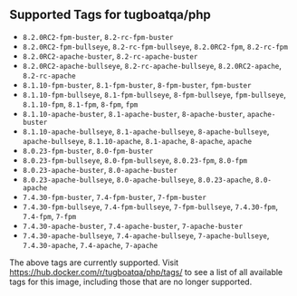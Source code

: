 ## Supported Tags for tugboatqa/php

* `8.2.0RC2-fpm-buster`, `8.2-rc-fpm-buster`
* `8.2.0RC2-fpm-bullseye`, `8.2-rc-fpm-bullseye`, `8.2.0RC2-fpm`, `8.2-rc-fpm`
* `8.2.0RC2-apache-buster`, `8.2-rc-apache-buster`
* `8.2.0RC2-apache-bullseye`, `8.2-rc-apache-bullseye`, `8.2.0RC2-apache`, `8.2-rc-apache`
* `8.1.10-fpm-buster`, `8.1-fpm-buster`, `8-fpm-buster`, `fpm-buster`
* `8.1.10-fpm-bullseye`, `8.1-fpm-bullseye`, `8-fpm-bullseye`, `fpm-bullseye`, `8.1.10-fpm`, `8.1-fpm`, `8-fpm`, `fpm`
* `8.1.10-apache-buster`, `8.1-apache-buster`, `8-apache-buster`, `apache-buster`
* `8.1.10-apache-bullseye`, `8.1-apache-bullseye`, `8-apache-bullseye`, `apache-bullseye`, `8.1.10-apache`, `8.1-apache`, `8-apache`, `apache`
* `8.0.23-fpm-buster`, `8.0-fpm-buster`
* `8.0.23-fpm-bullseye`, `8.0-fpm-bullseye`, `8.0.23-fpm`, `8.0-fpm`
* `8.0.23-apache-buster`, `8.0-apache-buster`
* `8.0.23-apache-bullseye`, `8.0-apache-bullseye`, `8.0.23-apache`, `8.0-apache`
* `7.4.30-fpm-buster`, `7.4-fpm-buster`, `7-fpm-buster`
* `7.4.30-fpm-bullseye`, `7.4-fpm-bullseye`, `7-fpm-bullseye`, `7.4.30-fpm`, `7.4-fpm`, `7-fpm`
* `7.4.30-apache-buster`, `7.4-apache-buster`, `7-apache-buster`
* `7.4.30-apache-bullseye`, `7.4-apache-bullseye`, `7-apache-bullseye`, `7.4.30-apache`, `7.4-apache`, `7-apache`

The above tags are currently supported. Visit https://hub.docker.com/r/tugboatqa/php/tags/ to see a list of all available tags for this image, including those that are no longer supported.
